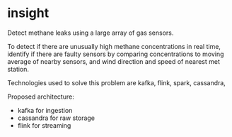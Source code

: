# insight


Detect methane leaks using a large array of gas sensors.

To detect if there are unusually high methane concentrations in real time, identify if there are faulty sensors by comparing concentrations to moving average of nearby sensors, and wind direction and speed of nearest met station.

Technologies used to solve this problem are kafka, flink, spark, cassandra, 

Proposed architecture:
- kafka for ingestion
- cassandra for raw storage
- flink for streaming

